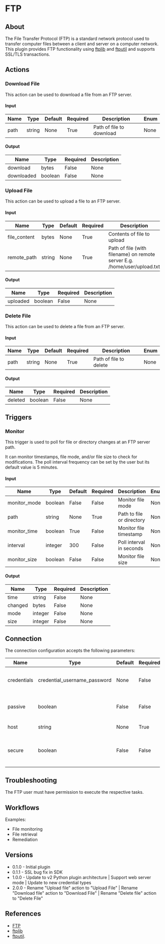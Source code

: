 
# FTP

## About

The File Transfer Protocol (FTP) is a standard network protocol used to transfer computer files
between a client and server on a computer network. This plugin provides FTP functionality using
[ftplib](https://docs.python.org/3/library/ftplib.html) and [ftputil](http://ftputil.sschwarzer.net/trac/wiki/Documentation)
and supports SSL/TLS transactions.

## Actions

### Download File

This action can be used to download a file from an FTP server.

#### Input

|Name|Type|Default|Required|Description|Enum|
|----|----|-------|--------|-----------|----|
|path|string|None|True|Path of file to download|None|

#### Output

|Name|Type|Required|Description|
|----|----|--------|-----------|
|download|bytes|False|None|
|downloaded|boolean|False|None|

### Upload File

This action can be used to upload a file to an FTP server.

#### Input

|Name|Type|Default|Required|Description|Enum|
|----|----|-------|--------|-----------|----|
|file_content|bytes|None|True|Contents of file to upload|None|
|remote_path|string|None|True|Path of file (with filename) on remote server E.g. /home/user/upload.txt|None|

#### Output

|Name|Type|Required|Description|
|----|----|--------|-----------|
|uploaded|boolean|False|None|

### Delete File

This action can be used to delete a file from an FTP server.

#### Input

|Name|Type|Default|Required|Description|Enum|
|----|----|-------|--------|-----------|----|
|path|string|None|True|Path of file to delete|None|

#### Output

|Name|Type|Required|Description|
|----|----|--------|-----------|
|deleted|boolean|False|None|

## Triggers

### Monitor

This trigger is used to poll for file or directory changes at an FTP server path.

It can monitor timestamps, file mode, and/or file size to check for modifications.
The poll interval frequency can be set by the user but its default value is 5 minutes.

#### Input

|Name|Type|Default|Required|Description|Enum|
|----|----|-------|--------|-----------|----|
|monitor_mode|boolean|False|False|Monitor file mode|None|
|path|string|None|True|Path to file or directory|None|
|monitor_time|boolean|True|False|Monitor file timestamp|None|
|interval|integer|300|False|Poll interval in seconds|None|
|monitor_size|boolean|False|False|Monitor file size|None|

#### Output

|Name|Type|Required|Description|
|----|----|--------|-----------|
|time|string|False|None|
|changed|bytes|False|None|
|mode|integer|False|None|
|size|integer|False|None|

## Connection

The connection configuration accepts the following parameters:

|Name|Type|Default|Required|Description|Enum|
|----|----|-------|--------|-----------|----|
|credentials|credential_username_password|None|False|FTP username and password|None|
|passive|boolean|False|False|Passive connection for FTP server|None|
|host|string|None|True|Address of FTP server|None|
|secure|boolean|False|False|Whether TLS encryption should be used|None|

## Troubleshooting

The FTP user must have permission to execute the respective tasks.

## Workflows

Examples:

* File monitoring
* File retrieval
* Remediation

## Versions

* 0.1.0 - Initial plugin
* 0.1.1 - SSL bug fix in SDK
* 1.0.0 - Update to v2 Python plugin architecture | Support web server mode | Update to new credential types
* 2.0.0 - Rename "Upload file" action to "Upload File" | Rename "Download file" action to "Download File" | Rename "Delete file" action to "Delete File"

## References

* [FTP](https://en.wikipedia.org/wiki/File_Transfer_Protocolkj)
* [ftplib](https://docs.python.org/3/library/ftplib.html)
* [ftputil](http://ftputil.sschwarzer.net/trac/wiki/Documentation).
